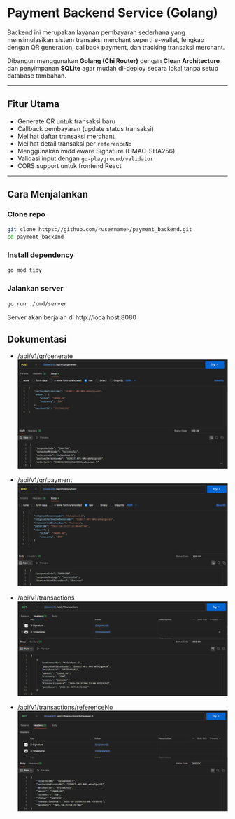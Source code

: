 # Payment Backend Service (Golang)

Backend ini merupakan layanan pembayaran sederhana yang mensimulasikan sistem transaksi merchant seperti e-wallet, lengkap dengan QR generation, callback payment, dan tracking transaksi merchant.

Dibangun menggunakan **Golang (Chi Router)** dengan **Clean Architecture** dan penyimpanan **SQLite** agar mudah di-deploy secara lokal tanpa setup database tambahan.

---

## Fitur Utama

- Generate QR untuk transaksi baru  
- Callback pembayaran (update status transaksi)  
- Melihat daftar transaksi merchant  
- Melihat detail transaksi per `referenceNo`  
- Menggunakan middleware Signature (HMAC-SHA256)  
- Validasi input dengan `go-playground/validator`  
- CORS support untuk frontend React  

---

## Cara Menjalankan

### Clone repo
```bash
git clone https://github.com/<username>/payment_backend.git
cd payment_backend
```

### Install dependency
```bash
go mod tidy
```

### Jalankan server
```bash
go run ./cmd/server
```

Server akan berjalan di http://localhost:8080

## Dokumentasi
- /api/v1/qr/generate
![alt text](image-3.png)

- /api/v1/qr/payment
![alt text](image-1.png)

- /api/v1/transactions
![alt text](image-4.png)

- /api/v1/transactions/referenceNo
![alt text](image-5.png)